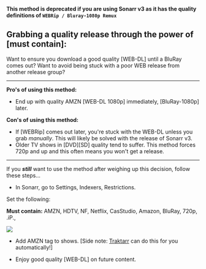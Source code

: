 **This method is deprecated if you are using Sonarr v3 as it has the quality definitions of `WEBRip / Bluray-1080p Remux`**

## Grabbing a quality release through the power of [must contain]:

Want to ensure you download a good quality [WEB-DL] until a BluRay comes out? Want to avoid being stuck with a poor WEB release from another release group?
***
**Pro's of using this method:**
* End up with quality AMZN [WEB-DL 1080p] immediately, [BluRay-1080p] later.

**Con's of using this method:**
* If [WEBRip] comes out later, you're stuck with the WEB-DL unless you grab _manually_. This will likely be solved with the release of Sonarr v3.
* Older TV shows in [DVD][SD] quality tend to suffer. This method forces 720p and up and this often means you won't get a release.
***

If you **_still_** want to use the method after weighing up this decision, follow these steps...

* In Sonarr, go to Settings, Indexers, Restrictions.

Set the following: 

**Must contain:** AMZN, HDTV, NF, Netflix, CasStudio, Amazon, BluRay, 720p, .iP.,

![](https://i.imgur.com/hQg7dov.png)

* Add AMZN tag to shows. [Side note: [Traktarr](https://github.com/l3uddz/traktarr) can do this for you automatically!]

* Enjoy good quality [WEB-DL] on future content.
 
